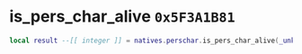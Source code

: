 # is_pers_char_alive `0x5F3A1B81`

```lua
local result --[[ integer ]] = natives.perschar.is_pers_char_alive(_unk0 --[[ integer ]])
```